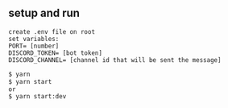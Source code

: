 ## setup and run

```
create .env file on root
set variables:
PORT= [number]
DISCORD_TOKEN= [bot token]
DISCORD_CHANNEL= [channel id that will be sent the message]
```

```bash
$ yarn
$ yarn start
or
$ yarn start:dev
```
